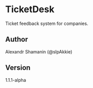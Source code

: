# TicketDesk

Ticket feedback system for companies.

## Author

Alexandr Shamanin (@slpAkkie)

## Version

1.1.1-alpha
